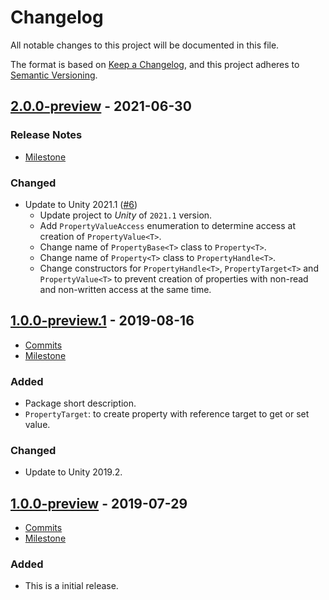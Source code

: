 # Changelog

All notable changes to this project will be documented in this file.

The format is based on [Keep a Changelog](https://keepachangelog.com/en/1.0.0/),
and this project adheres to [Semantic Versioning](https://semver.org/spec/v2.0.0.html).

## [2.0.0-preview](https://github.com/unity-game-framework/ugf-property/releases/tag/2.0.0-preview) - 2021-06-30  

### Release Notes

- [Milestone](https://github.com/unity-game-framework/ugf-property/milestone/3?closed=1)  
    

### Changed

- Update to Unity 2021.1 ([#6](https://github.com/unity-game-framework/ugf-property/pull/6))  
    - Update project to _Unity_ of `2021.1` version.
    - Add `PropertyValueAccess` enumeration to determine access at creation of `PropertyValue<T>`.
    - Change name of `PropertyBase<T>` class to `Property<T>`.
    - Change name of `Property<T>` class to `PropertyHandle<T>`.
    - Change constructors for `PropertyHandle<T>`, `PropertyTarget<T>` and `PropertyValue<T>` to prevent creation of properties with non-read and non-written access at the same time.

## [1.0.0-preview.1](https://github.com/unity-game-framework/ugf-property/releases/tag/1.0.0-preview.1) - 2019-08-16  

- [Commits](https://github.com/unity-game-framework/ugf-property/compare/1.0.0-preview...1.0.0-preview.1)
- [Milestone](https://github.com/unity-game-framework/ugf-property/milestone/2?closed=1)

### Added
- Package short description.
- `PropertyTarget`: to create property with reference target to get or set value.

### Changed
- Update to Unity 2019.2.

## [1.0.0-preview](https://github.com/unity-game-framework/ugf-property/releases/tag/1.0.0-preview) - 2019-07-29  

- [Commits](https://github.com/unity-game-framework/ugf-property/compare/79e52a6...1.0.0-preview)
- [Milestone](https://github.com/unity-game-framework/ugf-property/milestone/1?closed=1)

### Added
- This is a initial release.


